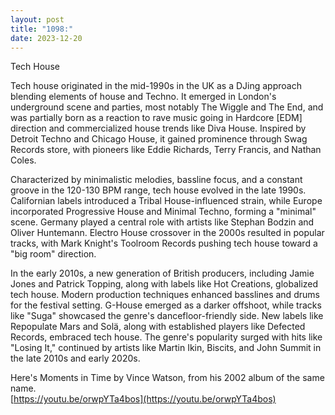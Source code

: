 ```yaml
---
layout: post
title: "1098:"
date: 2023-12-20
---
```


Tech House

Tech house originated in the mid-1990s in the UK as a DJing approach blending elements of house and Techno. It emerged in London's underground scene and parties, most notably The Wiggle and The End, and was partially born as a reaction to rave music going in Hardcore \[EDM\] direction and commercialized house trends like Diva House. Inspired by Detroit Techno and Chicago House, it gained prominence through Swag Records store, with pioneers like Eddie Richards, Terry Francis, and Nathan Coles.

Characterized by minimalistic melodies, bassline focus, and a constant groove in the 120-130 BPM range, tech house evolved in the late 1990s. Californian labels introduced a Tribal House-influenced strain, while Europe incorporated Progressive House and Minimal Techno, forming a "minimal" scene. Germany played a central role with artists like Stephan Bodzin and Oliver Huntemann. Electro House crossover in the 2000s resulted in popular tracks, with Mark Knight's Toolroom Records pushing tech house toward a "big room" direction.

In the early 2010s, a new generation of British producers, including Jamie Jones and Patrick Topping, along with labels like Hot Creations, globalized tech house. Modern production techniques enhanced basslines and drums for the festival setting. G-House emerged as a darker offshoot, while tracks like "Suga" showcased the genre's dancefloor-friendly side. New labels like Repopulate Mars and Solä, along with established players like Defected Records, embraced tech house. The genre's popularity surged with hits like "Losing It," continued by artists like Martin Ikin, Biscits, and John Summit in the late 2010s and early 2020s.

Here's Moments in Time by Vince Watson, from his 2002 album of the same name.  
[https://youtu.be/orwpYTa4bos](https://youtu.be/orwpYTa4bos)
